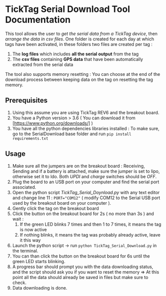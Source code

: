 # TickTag Serial Download Tool Documentation

This tool allows the user to *get the serial data from a TickTag device*, then *arrange the data in csv files*.
One folder is created for each day at which tags have been activated, in these folders two files are created per tag :
1. The **log files** which includes **all the serial output** from the tag
2. The **csv files** containing **GPS data** that have been automatically extracted from the serial data

The tool also supports memory resetting : You can choose at the end of the download process between keeping data on the tag on resetting the tag memory.

## Prerequisites

1. Using this assume you are using TickTag REV6 and the breakout board.
2. You have a Python version > 3.6 ( You can download it from [https://www.python.org/downloads/] )
3. You have all the python dependencies libraries installed : 
   To make sure, go to the SerialDownload base folder and run ```pip install requirements.txt```
   
   

## Usage

1. Make sure all the jumpers are on the breakout board : Receiving, Sending and if a battery is attached, make sure the jumper is set to lipo, otherwise set it to ldo. Both *UPDI* and *charge* switches should be *OFF*.
2. Plug the board to an USB port on your computer and find the serial port associated.
3. Open the python script *TickTag_Serial_Doynload.py* with any text editor and change line 11 : ```PORT="COM12"``` ( modify COM12 to the Serial USB port used by the breakout board on your computer ).
4. Gently click the tag on the breakout board
5. Click the button on the breakout board for 2s ( no more than 3s ) and wait : 
   1. If the green LED blinks 7 times and then 1 to 7 times, it means the tag is now active
   2. If nothing blinks, it means the tag was probably already active, leave it this way
6. Launch the python script -> run ```python TickTag_Serial_Download.py``` in the terminal.
7. You can than click the button on the breakout board for 6s until the green LED starts blinking.
8. A progress bar should prompt you with the data downloading status, and the script should ask you if you want to reset the memory => At this point all the data should already be saved in files but make sure to check.
9.  Data downloading is done.
